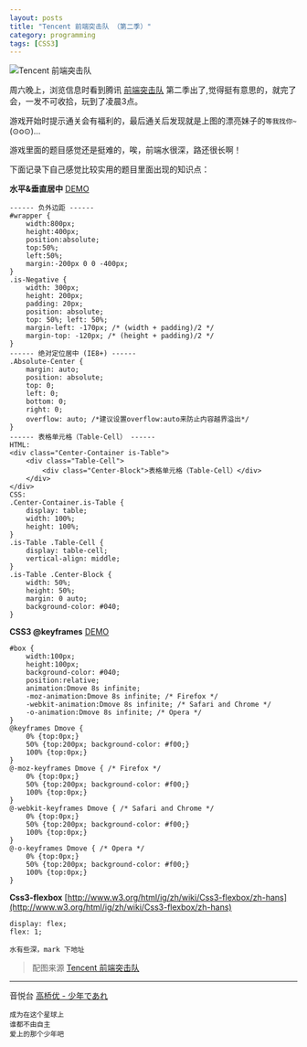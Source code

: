 ```yaml
---
layout: posts
title: "Tencent 前端突击队 （第二季）"
category: programming
tags: [CSS3]
---
```


![Tencent 前端突击队](http://white-poplar.shankun.top/posts/img/tencent2.jpg)

周六晚上，浏览信息时看到腾讯 [前端突击队](http://codestar.alloyteam.com/ "前端突击队") 第二季出了,觉得挺有意思的，就完了会，一发不可收拾，玩到了凌晨3点。

游戏开始时提示通关会有福利的，最后通关后发现就是上图的漂亮妹子的`等我找你~`(⊙o⊙)…
<!--break-->
游戏里面的题目感觉还是挺难的，唉，前端水很深，路还很长啊！

下面记录下自己感觉比较实用的题目里面出现的知识点：

 **水平&垂直居中** [DEMO](/demo/absolute-centering/ "水平&垂直居中")

	------ 负外边距 ------
	#wrapper { 
		width:800px;
		height:400px;
		position:absolute;
		top:50%;
		left:50%;
		margin:-200px 0 0 -400px;
	}
	.is-Negative {  
		width: 300px;  
		height: 200px;  
		padding: 20px;  
		position: absolute;  
		top: 50%; left: 50%;  
		margin-left: -170px; /* (width + padding)/2 */  
		margin-top: -120px; /* (height + padding)/2 */  
	}
	------ 绝对定位居中 (IE8+) ------
	.Absolute-Center {  
		margin: auto;  
		position: absolute;  
		top: 0; 
		left: 0; 
		bottom: 0; 
		right: 0;  
		overflow: auto; /*建议设置overflow:auto来防止内容越界溢出*/
	}
	------ 表格单元格（Table-Cell） ------
	HTML:
    <div class="Center-Container is-Table">
        <div class="Table-Cell">
            <div class="Center-Block">表格单元格（Table-Cell）</div>
        </div>
    </div>
	CSS:
	.Center-Container.is-Table { 
	    display: table; 
	    width: 100%;
	    height: 100%;
	}
	.is-Table .Table-Cell {  
		display: table-cell;  
		vertical-align: middle;  
	}  
	.is-Table .Center-Block {  
	    width: 50%;  
	    height: 50%;
	    margin: 0 auto;
	    background-color: #040;
	} 

 **CSS3 @keyframes** [DEMO](/demo/keyframes/ "CSS3 @keyframes")

	#box {
	    width:100px;
	    height:100px;
	    background-color: #040;
	    position:relative;
	    animation:Dmove 8s infinite;
	    -moz-animation:Dmove 8s infinite; /* Firefox */
	    -webkit-animation:Dmove 8s infinite; /* Safari and Chrome */
	    -o-animation:Dmove 8s infinite; /* Opera */
	}
	@keyframes Dmove {
	    0% {top:0px;}
	    50% {top:200px; background-color: #f00;}
	    100% {top:0px;}
	}
	@-moz-keyframes Dmove { /* Firefox */
	    0% {top:0px;}
	    50% {top:200px; background-color: #f00;}
	    100% {top:0px;}
	}
	@-webkit-keyframes Dmove { /* Safari and Chrome */
	    0% {top:0px;}
	    50% {top:200px; background-color: #f00;}
	    100% {top:0px;}
	}
	@-o-keyframes Dmove { /* Opera */
	    0% {top:0px;}
	    50% {top:200px; background-color: #f00;}
	    100% {top:0px;}
	}

**Css3-flexbox** [http://www.w3.org/html/ig/zh/wiki/Css3-flexbox/zh-hans](http://www.w3.org/html/ig/zh/wiki/Css3-flexbox/zh-hans)

	display: flex; 
	flex: 1;

	水有些深，mark 下地址

>配图来源 [Tencent 前端突击队](http://codestar.alloyteam.com/q2/ "Tencent 前端突击队") 

***

音悦台 [高桥优 - 少年であれ](http://v.yinyuetai.com/video/174322 "高桥优 - 少年であれ")

	成为在这个星球上
	谁都不由自主
	爱上的那个少年吧